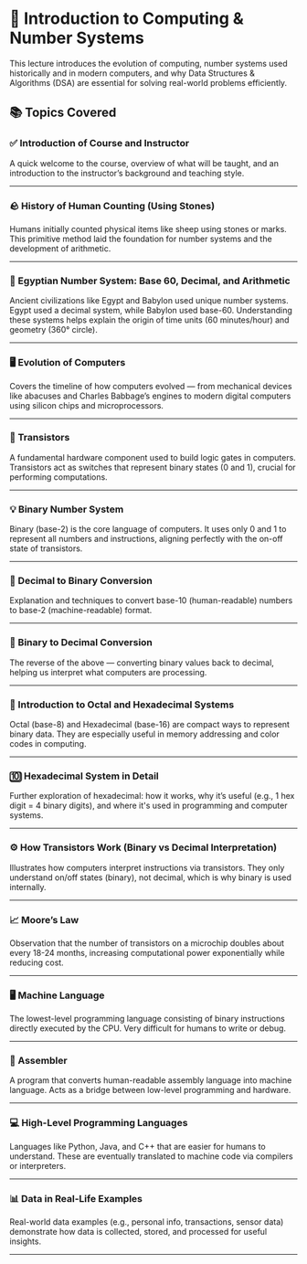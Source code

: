 
# 🧠 Introduction to Computing & Number Systems

This lecture introduces the evolution of computing, number systems used historically and in modern computers, and why Data Structures & Algorithms (DSA) are essential for solving real-world problems efficiently.

## 📚 Topics Covered

### ✅ Introduction of Course and Instructor

A quick welcome to the course, overview of what will be taught, and an introduction to the instructor’s background and teaching style.

---

### 🪨 History of Human Counting (Using Stones)

Humans initially counted physical items like sheep using stones or marks. This primitive method laid the foundation for number systems and the development of arithmetic.

---

### 🏺 Egyptian Number System: Base 60, Decimal, and Arithmetic

Ancient civilizations like Egypt and Babylon used unique number systems. Egypt used a decimal system, while Babylon used base-60. Understanding these systems helps explain the origin of time units (60 minutes/hour) and geometry (360° circle).

---

### 🖥️ Evolution of Computers

Covers the timeline of how computers evolved — from mechanical devices like abacuses and Charles Babbage’s engines to modern digital computers using silicon chips and microprocessors.

---

### 🔌 Transistors

A fundamental hardware component used to build logic gates in computers. Transistors act as switches that represent binary states (0 and 1), crucial for performing computations.

---

### 💡 Binary Number System

Binary (base-2) is the core language of computers. It uses only 0 and 1 to represent all numbers and instructions, aligning perfectly with the on-off state of transistors.

---

### 🔄 Decimal to Binary Conversion

Explanation and techniques to convert base-10 (human-readable) numbers to base-2 (machine-readable) format.

---

### 🔁 Binary to Decimal Conversion

The reverse of the above — converting binary values back to decimal, helping us interpret what computers are processing.

---

### 🧮 Introduction to Octal and Hexadecimal Systems

Octal (base-8) and Hexadecimal (base-16) are compact ways to represent binary data. They are especially useful in memory addressing and color codes in computing.

---

### 🔟 Hexadecimal System in Detail

Further exploration of hexadecimal: how it works, why it’s useful (e.g., 1 hex digit = 4 binary digits), and where it's used in programming and computer systems.

---

### ⚙️ How Transistors Work (Binary vs Decimal Interpretation)

Illustrates how computers interpret instructions via transistors. They only understand on/off states (binary), not decimal, which is why binary is used internally.

---

### 📈 Moore’s Law

Observation that the number of transistors on a microchip doubles about every 18-24 months, increasing computational power exponentially while reducing cost.

---

### 🖥️ Machine Language

The lowest-level programming language consisting of binary instructions directly executed by the CPU. Very difficult for humans to write or debug.

---

### 🧾 Assembler

A program that converts human-readable assembly language into machine language. Acts as a bridge between low-level programming and hardware.

---

### 💻 High-Level Programming Languages

Languages like Python, Java, and C++ that are easier for humans to understand. These are eventually translated to machine code via compilers or interpreters.

---

### 📊 Data in Real-Life Examples

Real-world data examples (e.g., personal info, transactions, sensor data) demonstrate how data is collected, stored, and processed for useful insights.

---



